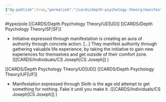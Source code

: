 ```yaml
---
{"dg-publish":true,"permalink":"/cards/depth-psychology-theory/manifestation/","created":"2022-12-31T17:42:57.181+01:00","updated":"2023-04-27T09:15:05.771+02:00"}
---
```


#type/pole 
[[CARDS/Depth Psychology Theory/UD\|UD]] [[CARDS/Depth Psychology Theory/SF\|SF]]

<div class="transclusion internal-embed is-loaded"><div class="markdown-embed">



- Initiative expressed through manifestation is creating an aura of authority through concrete action. […] They manifest authority through gathering valuable life experience, by taking the initiative to gain new experiences for themselves and get outside of their comfort zone. ([[CARDS/Individuals/CS Joseph\|CS Joseph]] ) 

</div></div>

[[CARDS/Depth Psychology Theory/UD\|UD]] [[CARDS/Depth Psychology Theory/UF\|UF]]

<div class="transclusion internal-embed is-loaded"><div class="markdown-embed">



- Manifestation expressed through Sloth is the age old attempt to get something for nothing. Fake it until you make it. ([[CARDS/Individuals/CS Joseph\|CS Joseph]] ) 

</div></div>

